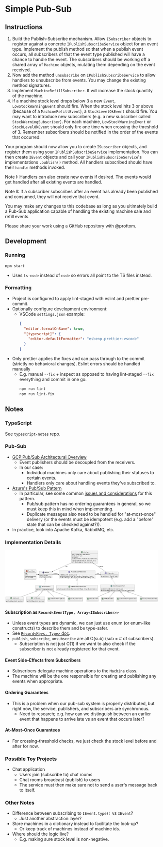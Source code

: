 # Simple Pub-Sub

## Instructions

1. Build the Publish-Subscribe mechanism.
   Allow `ISubscriber` objects to register against a concrete `IPublishSubscribeService` object for an event type.
   Implement the publish method so that when a publish event occurs, all subscribers of that the event type published will have a chance to handle the event.
   The subscribers should be working off a shared array of `Machine` objects, mutating them depending on the event received.
2. Now add the method `unsubscribe` on `IPublishSubscribeService` to allow handlers to unsubscribe from events.
   You may change the existing method signatures.
3. Implement `MachineRefillSubscriber`.
   It will increase the stock quantity of the machine.
4. If a machine stock level drops below 3 a new `Event`, `LowStockWarningEvent` should fire.
   When the stock level hits 3 or above (because of a `MachineRefillEvent`), a `StockLevelOkEvent` should fire.
   You may want to introduce new subscribers (e.g. a new subscriber called `StockWarningSubscriber`).
   For each machine, `LowStockWarningEvent` or `StockLevelOkEvent` should only fire one time when crossing the threshold of 3.
   Remember subscribers should be notified in the order of the events that occurred.

Your program should now allow you to create `ISubscriber` objects, and register them using your `IPublishSubscribeService` implementation.
You can then create `IEvent` objects and call your `IPublishSubscribeService`'s implementations `.publish()` method.
All handlers subscribed should have their `handle` methods invoked.

Note I:
Handlers can also create new events if desired.
The events would get handled after all existing events are handled.

Note II:
If a subscriber subscribes after an event has already been published and consumed, they will not receive that event.

You may make any changes to this codebase as long as you ultimately build a Pub-Sub application capable of handling the existing machine sale and refill events.

Please share your work using a GitHub repository with @proftom.

## Development

### Running

```bash
npm start
```

- Uses `ts-node` instead of `node` so errors all point to the TS files instead.

### Formatting

- Project is configured to apply lint-staged with eslint and prettier pre-commit.
- Optionally configure development environment:
  - VSCode `settings.json` example:
    ```json
    {
      "editor.formatOnSave": true,
      "[typescript]": {
        "editor.defaultFormatter": "esbenp.prettier-vscode"
      }
    }
    ```
- Only prettier applies the fixes and can pass through to the commit (strictly no behavioral changes). Eslint errors should be handled manually
  - E.g. manual `--fix` + inspect as opposed to having lint-staged `--fix` everything and commit in one go.
    ```bash
    npm run lint
    npm run lint-fix
    ```

## Notes

### TypeScript

See [`typescript-notes` repo](https://github.com/WaterGenie35/typescript-notes).

### Pub-Sub

- [GCP Pub/Sub Architectural Overview](https://cloud.google.com/pubsub/architecture)
  - Event publishers should be decoupled from the receivers.
  - In our case:
    - Individual machines only care about publishing their statuses to certain events.
    - Handlers only care about handling events they've subscribed to.
- [Azure's Pub/Sub Pattern](https://learn.microsoft.com/en-us/azure/architecture/patterns/publisher-subscriber)
  - In particular, see some common [issues and considerations](https://learn.microsoft.com/en-us/azure/architecture/patterns/publisher-subscriber#issues-and-considerations) for this pattern.
    - Pub/sub pattern has no ordering guarantees in general, so we must keep this in mind when implementing.
    - Duplicate messages also need to be handled for "at-most-once" delivery (or the events must be idempotent (e.g. add a "before" state that can be checked against?)).
- In practice, look into Apache Kafka, RabbitMQ, etc.

### Implementation Details

![Rough class diagram overview.](/doc/class-diagram.webp)

#### Subscription as `Record<EventType, Array<ISubscriber>>`

- Unless event types are dynamic, we can just use enum (or enum-like constructs) to describe them and be type-safer.
- See [`Record<Keys, Type>` doc](https://www.typescriptlang.org/docs/handbook/utility-types.html#recordkeys-type).
- `publish`, `subscribe`, `unsubscribe` are all O(sub) (sub = # of subscribers).
  - Subscription is not just O(1) if we want to also check if the subscriber is not already registered for that event.

#### Event Side-Effects from Subscribers

- Subscribers delegate machine operations to the `Machine` class.
- The machine will be the one responsible for creating and publishing any events when appropriate.

#### Ordering Guarantees

- This is a problem when our pub-sub system is properly distributed, but right now, the service, publishers, and subscribers are synchronous.
  - Need to research; e.g. how can we distinguish between an earlier event that happens to arrive late vs an event that occurs later?

#### At-Most-Once Guarantees

- For crossing-threshold checks, we just check the stock level before and after for now.

### Possible Toy Projects

- Chat application
  - Users join (subscribe to) chat rooms
  - Chat rooms broadcast (publish) to users
  - The service must then make sure not to send a user's message back to itself.

### Other Notes

- Difference between subscribing to `IEvent.type()` vs `IEvent`?
  - Just another abstraction layer?
- Store machines in a dictionary instead to facilitate the look-up?
  - Or keep track of machines instead of machine ids.
- Where should the logic live?
  - E.g. making sure stock level is non-negative.
